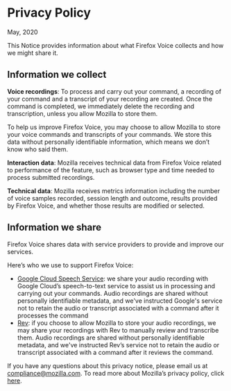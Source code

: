 # Privacy Policy

May, 2020

This Notice provides information about what Firefox Voice collects and how we might share it.

## Information we collect

**Voice recordings**: To process and carry out your command, a recording of your command and a transcript of your recording are created. Once the command is completed, we immediately delete the recording and transcription, unless you allow Mozilla to store them.

To help us improve Firefox Voice, you may choose to allow Mozilla to store your voice commands and transcripts of your commands. We store this data without personally identifiable information, which means we don’t know who said them.

**Interaction data**: Mozilla receives technical data from Firefox Voice related to performance of the feature, such as browser type and time needed to process submitted recordings.

**Technical data**: Mozilla receives metrics information including the number of voice samples recorded, session length and outcome, results provided by Firefox Voice, and whether those results are modified or selected.

## Information we share

Firefox Voice shares data with service providers to provide and improve our services.

Here’s who we use to support Firefox Voice:

- [Google Cloud Speech Service](https://cloud.google.com/terms/data-processing-terms): we share your audio recording with Google Cloud’s speech-to-text service to assist us in processing and carrying out your commands. Audio recordings are shared without personally identifiable metadata, and we've instructed Google's service not to retain the audio or transcript associated with a command after it processes the command
- [Rev](https://www.rev.com/about/privacy): if you choose to allow Mozilla to store your audio recordings, we may share your recordings with Rev to manually review and transcribe them. Audio recordings are shared without personally identifiable metadata, and we've instructed Rev’s service not to retain the audio or transcript associated with a command after it reviews the command.

If you have any questions about this privacy notice, please email us at compliance@mozilla.com. To read more about Mozilla’s privacy policy, click [here](https://www.mozilla.org/en-US/privacy/).
